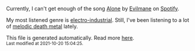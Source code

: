 
  Currently, I can't get enough of the song <a href="https://open.spotify.com/track/3Bw912c01pILaZL1SPKWKu">Alone</a> by <a href="https://open.spotify.com/artist/7orrlq1wZRXw7Hp62GzzgO">Evilmane</a> on <a href="https://open.spotify.com/user/9qz2xtkur2fengfsdcq8dd907?si=kq2SVrUkSNe0z1NJjpt7kg">Spotify</a>.

  My most listened genre is <a href="https://duckduckgo.com/?q=electro-industrial music">electro-industrial</a>.
  Still, I've been listening to a lot of <a href="https://duckduckgo.com/?q=melodic death metal music">melodic death metal</a> lately.

  This file is generated automatically. Read more <a href="https://github.com/CodeF0x/CodeF0x/blob/master/IMPORTANT.md">here</a>.
  <br>
  <sub>Last modified at 2021-10-20 15:04:25.</sub>
  